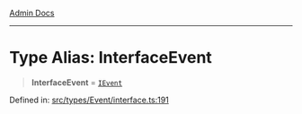 [Admin Docs](/)

***

# Type Alias: InterfaceEvent

> **InterfaceEvent** = [`IEvent`](../interfaces/IEvent.md)

Defined in: [src/types/Event/interface.ts:191](https://github.com/PalisadoesFoundation/talawa-admin/blob/main/src/types/Event/interface.ts#L191)
